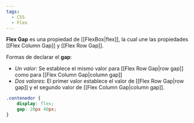 ```yaml
---
tags:
  - CSS
  - Flex
---
```

**Flex Gap** es una propiedad de [[FlexBox|flex]], la cual une las propiedades [[Flex Column Gap]] y [[Flex Row Gap]].

Formas de declarar el **gap**:
- *Un valor*: Se establece el mismo valor para [[Flex Row Gap|row gap]] como para [[Flex Column Gap|column gap]]
- *Dos valores*: El primer valor establece el valor de [[Flex Row Gap|row gap]] y el segundo valor de [[Flex Column Gap|column gap]].

```css
.contenedor {
	display: flex;
	gap: 20px 40px;
}
```

